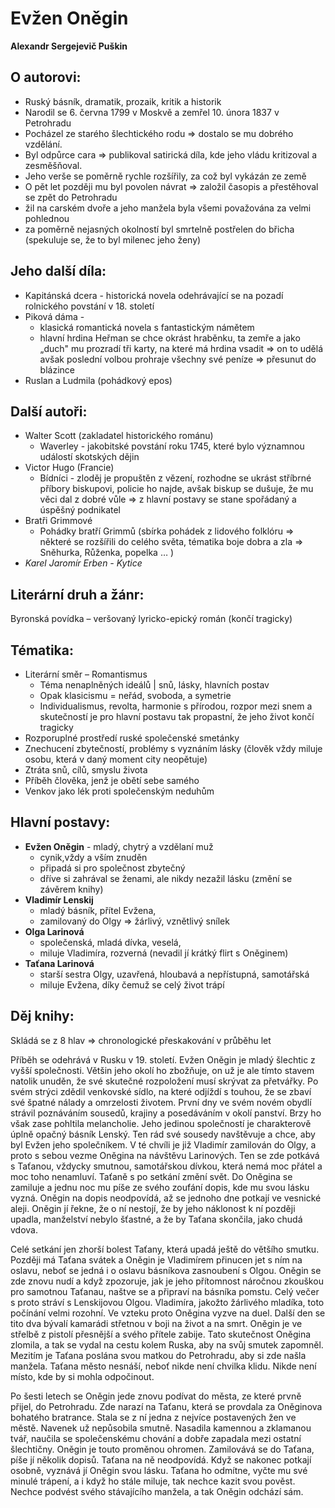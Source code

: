 
# Evžen Oněgin

**Alexandr Sergejevič Puškin**

## O autorovi:
- Ruský básník, dramatik, prozaik, kritik a historik
- Narodil se  6. června 1799 v Moskvě a zemřel  10. února 1837 v Petrohradu
- Pocházel ze starého šlechtického rodu =\> dostalo se mu dobrého vzdělání.
- Byl odpůrce cara =\> publikoval satirická díla, kde jeho vládu kritizoval a zesměšňoval. 
- Jeho verše se poměrně rychle rozšířily, za což byl vykázán ze země
- O pět let později mu byl povolen návrat =\> založil časopis a přestěhoval se zpět do Petrohradu 
- žil na carském dvoře a jeho manžela byla všemi považována za velmi pohlednou 
- za poměrně nejasných okolností byl smrtelně postřelen do břicha (spekuluje se, že to byl milenec jeho ženy)

## Jeho další díla:
- Kapitánská dcera - historická novela odehrávající se na pozadí rolnického povstání v 18. století
- Piková dáma -
	- klasická romantická novela s fantastickým námětem 
	- hlavní hrdina Heřman se chce okrást hraběnku, ta zemře a jako „duch" mu prozradí tři karty, na které má hrdina vsadit => on to udělá avšak poslední volbou prohraje všechny své peníze =\> přesunut do blázince
- Ruslan a Ludmila (pohádkový epos)

## Další autoři:
- Walter Scott (zakladatel historického románu)
	- Waverley - jakobitské povstání roku 1745, které bylo významnou událostí skotských dějin
- Victor Hugo (Francie) 
	- Bídníci - zloděj je propuštěn z vězení, rozhodne se ukrást stříbrné příbory biskupovi, policie ho najde, avšak biskup se dušuje, že mu věci dal z dobré vůle =\> z hlavní postavy se stane spořádaný a úspěšný podnikatel
- Bratři Grimmové 
	- Pohádky bratří Grimmů (sbírka pohádek z lidového folklóru =\> některé se rozšířili do celého světa, tématika boje dobra a zla =\> Sněhurka, Růženka, popelka … )
- *Karel Jaromír Erben - Kytice*

## Literární druh a žánr:
Byronská povídka – veršovaný lyricko-epický román (končí tragicky)

## Tématika:

- Literární směr – Romantismus
  - Téma nenaplněných ideálů | snů, lásky, hlavních postav
  - Opak klasicismu = neřád, svoboda, a symetrie
  - Individualismus, revolta, harmonie s přírodou, rozpor mezi snem a skutečností je pro hlavní postavu tak propastní, že jeho život končí tragicky
- Rozporuplné prostředí ruské společenské smetánky
- Znechucení zbytečností, problémy s vyznáním lásky (člověk vždy miluje osobu, která v daný moment city neopětuje)
- Ztráta snů, cílů, smyslu života
- Příběh člověka, jenž je obětí sebe samého
- Venkov jako lék proti společenským neduhům 

## Hlavní postavy:

- **Evžen Oněgin** - mladý, chytrý a vzdělaní muž
	- cynik,vždy a vším znuděn
	- připadá si pro společnost zbytečný
	- dříve si zahrával se ženami, ale nikdy nezažil lásku (změní se závěrem knihy)
- **Vladimír Lenskij**
	- mladý básník, přítel Evžena,
	- zamilovaný do Olgy => žárlivý, vznětlivý snílek
- **Olga Larinová** 
	- společenská, mladá dívka, veselá, 
	- miluje Vladimíra, rozverná (nevadil jí krátký flirt s Oněginem)
- **Taťana Larinová** 
	- starší sestra Olgy, uzavřená, hloubavá a nepřístupná, samotářská
	- miluje Evžena, díky čemuž se celý život trápí 


## Děj knihy:

Skládá se z 8 hlav =\> chronologické přeskakování v průběhu let

Příběh se odehrává v Rusku v 19. století. Evžen Oněgin je mladý šlechtic z vyšší společnosti. Většin jeho okolí ho zbožňuje, on už je ale tímto stavem natolik unuděn, že své skutečné rozpoložení musí skrývat za přetvářky. Po svém strýci zdědil venkovské sídlo, na které odjíždí s touhou, že se zbaví své špatné nálady a omrzelosti životem. První dny ve svém novém obydlí strávil poznáváním sousedů, krajiny a posedáváním v okolí panství. Brzy ho však zase pohltila melancholie. Jeho jedinou společností je charakterově úplně opačný básník Lenský. Ten rád své sousedy navštěvuje a chce, aby byl Evžen jeho společníkem. V té chvíli je již Vladimír zamilován do Olgy, a proto s sebou vezme Oněgina na návštěvu Larinových. Ten se zde potkává s Taťanou, vždycky smutnou, samotářskou dívkou, která nemá moc přátel a moc toho nenamluví. Taťaně s po setkání změní svět. Do Oněgina se zamiluje a jednu noc mu píše ze svého zoufání dopis, kde mu svou lásku vyzná. Oněgin na dopis neodpovídá, až se jednoho dne potkají ve vesnické aleji. Oněgin jí řekne, že o ní nestojí, že by jeho náklonost k ní později upadla, manželství nebylo šťastné, a že by Taťana skončila, jako chudá vdova.

Celé setkání jen zhorší bolest Taťany, která upadá ještě do většího smutku. Později má Taťana svátek a Oněgin je Vladimírem přinucen jet s ním na oslavu, neboť se jedná i o oslavu básníkova zasnoubení s Olgou. Oněgin se zde znovu nudí a když zpozoruje, jak je jeho přítomnost náročnou zkouškou pro samotnou Taťanau, naštve se a připraví na básníka pomstu. Celý večer s proto stráví s Lenskijovou Olgou. Vladimíra, jakožto žárlivého mladíka, toto počínání velmi rozohní. Ve vzteku proto Oněgina vyzve na duel. Další den se tito dva bývalí kamarádi střetnou v boji na život a na smrt. Oněgin je ve střelbě z pistolí přesnější a svého přítele zabije. Tato skutečnost Oněgina zlomila, a tak se vydal na cestu kolem Ruska, aby na svůj smutek zapomněl. Mezitím je Taťana poslána svou matkou do Petrohradu, aby si zde našla manžela. Taťana město nesnáší, neboť nikde není chvilka klidu. Nikde není místo, kde by si mohla odpočinout.

Po šesti letech se Oněgin jede znovu podívat do města, ze které prvně přijel, do Petrohradu. Zde narazí na Taťanu, která se provdala za Oněginova bohatého bratrance. Stala se z ní jedna z nejvíce postavených žen ve městě. Navenek už nepůsobila smutně. Nasadila kamennou a zklamanou tvář, naučila se společenskému chování a dobře zapadala mezi ostatní šlechtičny. Oněgin je touto proměnou ohromen. Zamilovává se do Taťana, píše jí několik dopisů. Taťana na ně neodpovídá. Když se nakonec potkají osobně, vyznává jí Oněgin svou lásku. Taťana ho odmítne, vyčte mu své minulé trápení, a i když ho stále miluje, tak nechce kazit svou pověst. Nechce podvést svého stávajícího manžela, a tak Oněgin odchází sám.